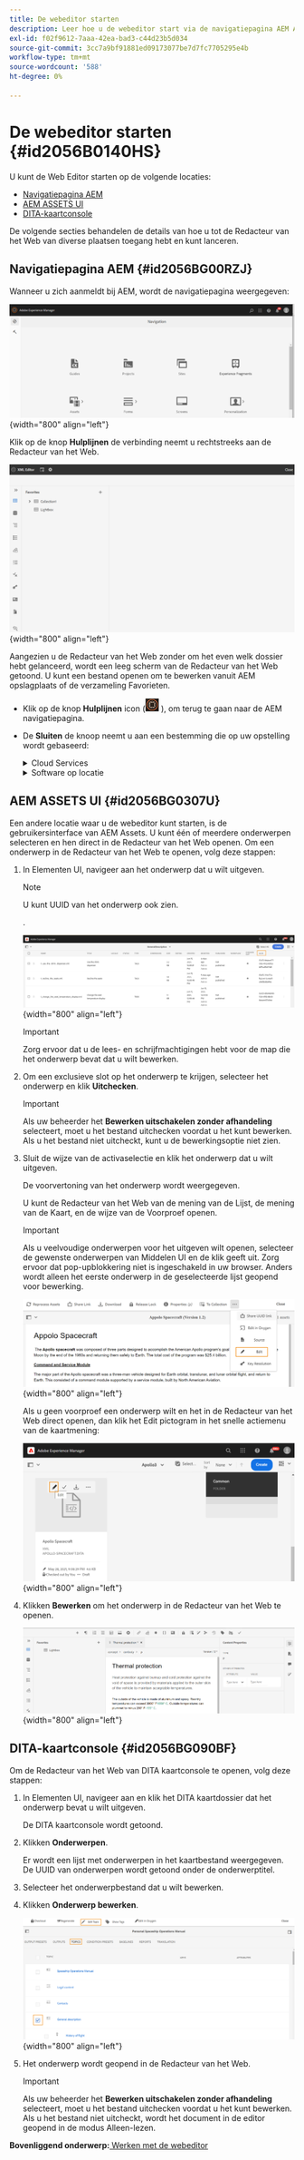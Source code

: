 ```yaml
---
title: De webeditor starten
description: Leer hoe u de webeditor start via de navigatiepagina AEM AEM Assets, UI en DITA-kaartconsole in AEM hulplijnen.
exl-id: f02f9612-7aaa-42ea-bad3-c44d23b5d034
source-git-commit: 3cc7a9bf91881ed09173077be7d7fc7705295e4b
workflow-type: tm+mt
source-wordcount: '588'
ht-degree: 0%

---
```


# De webeditor starten {#id2056B0140HS}

U kunt de Web Editor starten op de volgende locaties:

- [Navigatiepagina AEM](#id2056BG00RZJ)
- [AEM ASSETS UI](#id2056BG0307U)
- [DITA-kaartconsole](#id2056BG090BF)

De volgende secties behandelen de details van hoe u tot de Redacteur van het Web van diverse plaatsen toegang hebt en kunt lanceren.

## Navigatiepagina AEM {#id2056BG00RZJ}

Wanneer u zich aanmeldt bij AEM, wordt de navigatiepagina weergegeven:

![](images/web-editor-from-navigation-page.png){width="800" align="left"}

Klik op de knop **Hulplijnen** de verbinding neemt u rechtstreeks aan de Redacteur van het Web.

![](images/web-editor-launch-page.png){width="800" align="left"}

Aangezien u de Redacteur van het Web zonder om het even welk dossier hebt gelanceerd, wordt een leeg scherm van de Redacteur van het Web getoond. U kunt een bestand openen om te bewerken vanuit AEM opslagplaats of de verzameling Favorieten.

- Klik op de knop **Hulplijnen** icon (![](images/aem-guides-icon.png) ), om terug te gaan naar de AEM navigatiepagina.

- De **Sluiten** de knoop neemt u aan een bestemming die op uw opstelling wordt gebaseerd:



  <details>

  <summary> Cloud Services </summary>

  Als u Cloud Servicen gebruikt, klikt u op de knop **Sluiten** om terug te gaan naar de AEM navigatiepagina.
  </details>

  <details>

  <summary> Software op locatie</summary>

  Als u AEM de Software van de Gidsen op-gebouw (4.2.1 en later) gebruikt, klik **Sluiten** aan de rechterkant om terug te gaan naar het huidige bestandspad in de interface Middelen.

  </details>

## AEM ASSETS UI {#id2056BG0307U}

Een andere locatie waar u de webeditor kunt starten, is de gebruikersinterface van AEM Assets. U kunt één of meerdere onderwerpen selecteren en hen direct in de Redacteur van het Web openen. Om een onderwerp in de Redacteur van het Web te openen, volg deze stappen:

1. In Elementen UI, navigeer aan het onderwerp dat u wilt uitgeven.

   >[!NOTE]
   >
   > U kunt UUID van het onderwerp ook zien.

   .

   ![](images/assets_ui_with_uuid_cs.png){width="800" align="left"}

   >[!IMPORTANT]
   >
   > Zorg ervoor dat u de lees- en schrijfmachtigingen hebt voor de map die het onderwerp bevat dat u wilt bewerken.

1. Om een exclusieve slot op het onderwerp te krijgen, selecteer het onderwerp en klik **Uitchecken**.

   >[!IMPORTANT]
   >
   > Als uw beheerder het **Bewerken uitschakelen zonder afhandeling** selecteert, moet u het bestand uitchecken voordat u het kunt bewerken. Als u het bestand niet uitcheckt, kunt u de bewerkingsoptie niet zien.

1. Sluit de wijze van de activaselectie en klik het onderwerp dat u wilt uitgeven.

   De voorvertoning van het onderwerp wordt weergegeven.

   U kunt de Redacteur van het Web van de mening van de Lijst, de mening van de Kaart, en de wijze van de Voorproef openen.

   >[!IMPORTANT]
   >
   > Als u veelvoudige onderwerpen voor het uitgeven wilt openen, selecteer de gewenste onderwerpen van Middelen UI en de klik geeft uit. Zorg ervoor dat pop-upblokkering niet is ingeschakeld in uw browser. Anders wordt alleen het eerste onderwerp in de geselecteerde lijst geopend voor bewerking.

   ![](images/edit-from-preview_cs.png){width="800" align="left"}

   Als u geen voorproef een onderwerp wilt en het in de Redacteur van het Web direct openen, dan klik het Edit pictogram in het snelle actiemenu van de kaartmening:

   ![](images/edit-topic-from-quick-action_cs.png){width="800" align="left"}

1. Klikken **Bewerken** om het onderwerp in de Redacteur van het Web te openen.

   ![](images/edit-mode.png){width="800" align="left"}


## DITA-kaartconsole {#id2056BG090BF}

Om de Redacteur van het Web van DITA kaartconsole te openen, volg deze stappen:

1. In Elementen UI, navigeer aan en klik het DITA kaartdossier dat het onderwerp bevat u wilt uitgeven.

   De DITA kaartconsole wordt getoond.

1. Klikken **Onderwerpen**.

   Er wordt een lijst met onderwerpen in het kaartbestand weergegeven. De UUID van onderwerpen wordt getoond onder de onderwerptitel.

1. Selecteer het onderwerpbestand dat u wilt bewerken.

1. Klikken **Onderwerp bewerken**.

   ![](images/edit-topics-map-console_cs.png){width="800" align="left"}

1. Het onderwerp wordt geopend in de Redacteur van het Web.

   >[!IMPORTANT]
   >
   > Als uw beheerder het **Bewerken uitschakelen zonder afhandeling** selecteert, moet u het bestand uitchecken voordat u het kunt bewerken. Als u het bestand niet uitcheckt, wordt het document in de editor geopend in de modus Alleen-lezen.


**Bovenliggend onderwerp:**[ Werken met de webeditor](web-editor.md)

